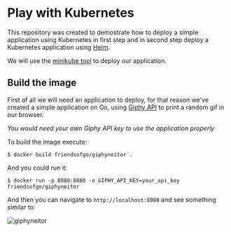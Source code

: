 # Play with Kubernetes
This repository was created to demostrate how to deploy a simple application using Kubernetes in first step and
in second step deploy a Kubernetes application using [Helm](https://helm.sh/).

We will use the [minikube tool](https://kubernetes.io/docs/tasks/tools/install-minikube/) to deploy our application.

## Build the image

First of all we will need an application to deploy, for that reason we've created a simple application on Go, using
[Giphy API](https://developers.giphy.com/) to print a random gif in our browser.

*You would need your own Giphy API key to use the application properly*

To build the image execute:

```
$ docker build friendsofgo/giphyneitor .
```

And you could run it:

```
$ docker run -p 8080:8080 -e GIPHY_API_KEY=your_api_key friendsofgo/giphyneitor
```

And then you can navigate to `http://localhost:8080` and see something similar to:

![giphyneitor](https://res.cloudinary.com/fogo/image/upload/c_scale,w_500/v1589561912/giphyneitor_run.png)